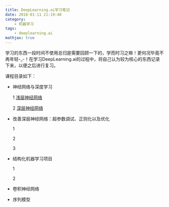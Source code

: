 ```yaml
---
title: DeepLearning.ai学习笔记
date: 2018-01-11 21:19:48
category:
    - 机器学习
tags: 
    - deeplearning.ai
mathjax: true
---
```

学习的东西一段时间不使用总归是需要回顾一下的，学而时习之嘛！更何况毕竟不再年轻-_-！在学习DeepLearning.ai的过程中，将自己认为较为核心的东西记录下来，以便之后进行复习。
<!--more-->
课程目录如下：

* 神经网络与深度学习

  1 [浅层神经网络](https://yespon.github.io/2018/01/11/%E7%A5%9E%E7%BB%8F%E7%BD%91%E7%BB%9C%E5%92%8C%E6%B7%B1%E5%BA%A6%E5%AD%A6%E4%B9%A0-%E2%80%94%E2%80%94-%E6%B5%85%E5%B1%82%E7%A5%9E%E7%BB%8F%E7%BD%91%E7%BB%9C/#more)

  2 [深层神经网络](https://yespon.github.io/2018/01/12/%E7%A5%9E%E7%BB%8F%E7%BD%91%E7%BB%9C%E5%92%8C%E6%B7%B1%E5%BA%A6%E5%AD%A6%E4%B9%A0%E2%80%94%E2%80%94%E6%B7%B1%E5%B1%82%E7%A5%9E%E7%BB%8F%E7%BD%91%E7%BB%9C/)

* 改善深层神经网络：超参数调试、正则化以及优化

  1 

  2

  3 

* 结构化机器学习项目

  1 
  
  2 

* 卷积神经网络



* 序列模型


